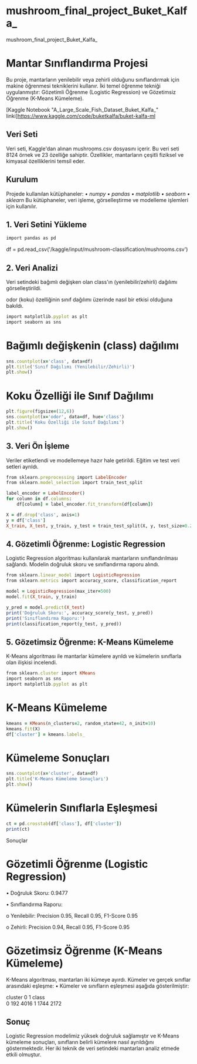 # mushroom_final_project_Buket_Kalfa_
mushroom_final_project_Buket_Kalfa_

# Mantar Sınıflandırma Projesi
Bu proje, mantarların yenilebilir veya zehirli olduğunu sınıflandırmak için makine öğrenmesi tekniklerini kullanır. 
İki temel öğrenme tekniği uygulanmıştır: Gözetimli Öğrenme (Logistic Regression) ve Gözetimsiz Öğrenme (K-Means Kümeleme).

[Kaggle Notebook "A_Large_Scale_Fish_Dataset_Buket_Kalfa_" linki]https://www.kaggle.com/code/buketkalfa/buket-kalfa-ml

## Veri Seti
Veri seti, Kaggle'dan alınan mushrooms.csv dosyasını içerir. Bu veri seti 8124 örnek ve 23 özelliğe sahiptir. Özellikler, mantarların çeşitli fiziksel ve kimyasal özelliklerini temsil eder.

## Kurulum
Projede kullanılan kütüphaneler:
*•	numpy*
*•	pandas*
*•	matplotlib*
*•	seaborn*
*•	sklearn*
Bu kütüphaneler, veri işleme, görselleştirme ve modelleme işlemleri için kullanılır.

## 1. Veri Setini Yükleme
```ruby
import pandas as pd
```
df = pd.read_csv('/kaggle/input/mushroom-classification/mushrooms.csv')
## 2. Veri Analizi
Veri setindeki bağımlı değişken olan class'ın (yenilebilir/zehirli) dağılımı görselleştirildi.

odor (koku) özelliğinin sınıf dağılımı üzerinde nasıl bir etkisi olduğuna bakıldı.

```ruby
import matplotlib.pyplot as plt
import seaborn as sns
```

# Bağımlı değişkenin (class) dağılımı
```ruby
sns.countplot(x='class', data=df)
plt.title('Sınıf Dağılımı (Yenilebilir/Zehirli)')
plt.show()
```

# Koku Özelliği ile Sınıf Dağılımı
```ruby
plt.figure(figsize=(12,6))
sns.countplot(x='odor', data=df, hue='class')
plt.title('Koku Özelliği ile Sınıf Dağılımı')
plt.show()
```

## 3. Veri Ön İşleme
Veriler etiketlendi ve modellemeye hazır hale getirildi.
Eğitim ve test veri setleri ayrıldı.

```ruby
from sklearn.preprocessing import LabelEncoder
from sklearn.model_selection import train_test_split

label_encoder = LabelEncoder()
for column in df.columns:
    df[column] = label_encoder.fit_transform(df[column])

X = df.drop('class', axis=1)
y = df['class']
X_train, X_test, y_train, y_test = train_test_split(X, y, test_size=0.2, random_state=42)
```

## 4. Gözetimli Öğrenme: Logistic Regression
Logistic Regression algoritması kullanılarak mantarların sınıflandırılması sağlandı.
Modelin doğruluk skoru ve sınıflandırma raporu alındı.


```ruby
from sklearn.linear_model import LogisticRegression
from sklearn.metrics import accuracy_score, classification_report

model = LogisticRegression(max_iter=500)
model.fit(X_train, y_train)

y_pred = model.predict(X_test)
print('Doğruluk Skoru:', accuracy_score(y_test, y_pred))
print('Sınıflandırma Raporu:')
print(classification_report(y_test, y_pred))
```

## 5. Gözetimsiz Öğrenme: K-Means Kümeleme

K-Means algoritması ile mantarlar kümelere ayrıldı ve kümelerin sınıflarla olan ilişkisi incelendi.


```ruby
from sklearn.cluster import KMeans
import seaborn as sns
import matplotlib.pyplot as plt
```

# K-Means Kümeleme
```ruby
kmeans = KMeans(n_clusters=2, random_state=42, n_init=10)
kmeans.fit(X)
df['cluster'] = kmeans.labels_
```

# Kümeleme Sonuçları
```ruby
sns.countplot(x='cluster', data=df)
plt.title('K-Means Kümeleme Sonuçları')
plt.show()
```

# Kümelerin Sınıflarla Eşleşmesi
```ruby
ct = pd.crosstab(df['class'], df['cluster'])
print(ct)
```

Sonuçlar
# Gözetimli Öğrenme (Logistic Regression)
•	Doğruluk Skoru: 0.9477

•	Sınıflandırma Raporu:

o	Yenilebilir: Precision 0.95, Recall 0.95, F1-Score 0.95

o	Zehirli: Precision 0.94, Recall 0.95, F1-Score 0.95

# Gözetimsiz Öğrenme (K-Means Kümeleme)

K-Means algoritması, mantarları iki kümeye ayırdı. Kümeler ve gerçek sınıflar arasındaki eşleşme:
•	Kümeler ve sınıfların eşleşmesi aşağıda gösterilmiştir:

cluster     0     1
class               
0         192  4016
1        1744  2172

## Sonuç
Logistic Regression modelimiz yüksek doğruluk sağlamıştır ve K-Means kümeleme sonuçları, sınıfların belirli kümelere nasıl ayrıldığını göstermektedir. Her iki teknik de veri setindeki mantarları analiz etmede etkili olmuştur.

